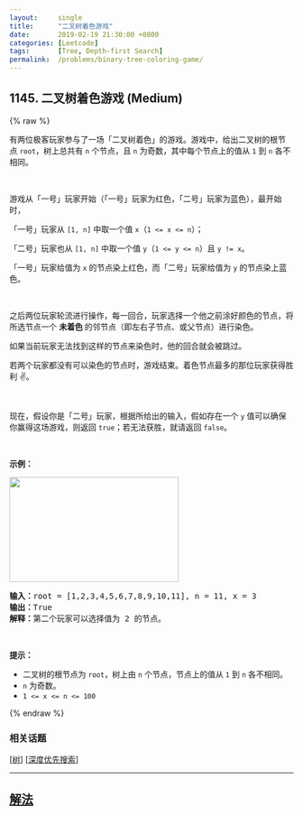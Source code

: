 ```yaml
---
layout:     single
title:      "二叉树着色游戏"
date:       2019-02-19 21:30:00 +0800
categories: [Leetcode]
tags:       [Tree, Depth-first Search]
permalink:  /problems/binary-tree-coloring-game/
---
```


## 1145. 二叉树着色游戏 (Medium)

{% raw %}

<p>有两位极客玩家参与了一场「二叉树着色」的游戏。游戏中，给出二叉树的根节点&nbsp;<code>root</code>，树上总共有 <code>n</code> 个节点，且 <code>n</code> 为奇数，其中每个节点上的值从&nbsp;<code>1</code> 到&nbsp;<code>n</code>&nbsp;各不相同。</p>

<p>&nbsp;</p>

<p>游戏从「一号」玩家开始（「一号」玩家为红色，「二号」玩家为蓝色），最开始时，</p>

<p>「一号」玩家从 <code>[1, n]</code>&nbsp;中取一个值&nbsp;<code>x</code>（<code>1 &lt;= x &lt;= n</code>）；</p>

<p>「二号」玩家也从&nbsp;<code>[1, n]</code>&nbsp;中取一个值&nbsp;<code>y</code>（<code>1 &lt;= y &lt;= n</code>）且&nbsp;<code>y != x</code>。</p>

<p>「一号」玩家给值为&nbsp;<code>x</code>&nbsp;的节点染上红色，而「二号」玩家给值为&nbsp;<code>y</code>&nbsp;的节点染上蓝色。</p>

<p>&nbsp;</p>

<p>之后两位玩家轮流进行操作，每一回合，玩家选择一个他之前涂好颜色的节点，将所选节点一个 <strong>未着色 </strong>的邻节点（即左右子节点、或父节点）进行染色。</p>

<p>如果当前玩家无法找到这样的节点来染色时，他的回合就会被跳过。</p>

<p>若两个玩家都没有可以染色的节点时，游戏结束。着色节点最多的那位玩家获得胜利 ✌️。</p>

<p>&nbsp;</p>

<p>现在，假设你是「二号」玩家，根据所给出的输入，假如存在一个&nbsp;<code>y</code>&nbsp;值可以确保你赢得这场游戏，则返回&nbsp;<code>true</code>；若无法获胜，就请返回 <code>false</code>。</p>

<p>&nbsp;</p>

<p><strong>示例：</strong></p>

<p><strong><img alt="" src="https://assets.leetcode-cn.com/aliyun-lc-upload/uploads/2019/08/04/1480-binary-tree-coloring-game.png" style="height: 186px; width: 300px;"></strong></p>

<pre><strong>输入：</strong>root = [1,2,3,4,5,6,7,8,9,10,11], n = 11, x = 3
<strong>输出：</strong>True
<strong>解释：</strong>第二个玩家可以选择值为 2 的节点。
</pre>

<p>&nbsp;</p>

<p><strong>提示：</strong></p>

<ul>
	<li>二叉树的根节点为&nbsp;<code>root</code>，树上由 <code>n</code> 个节点，节点上的值从 <code>1</code> 到 <code>n</code> 各不相同。</li>
	<li><code>n</code> 为奇数。</li>
	<li><code>1 &lt;= x &lt;= n&nbsp;&lt;= 100</code></li>
</ul>

{% endraw %}

### 相关话题
  [[树](https://github.com/openset/leetcode/tree/master/tag/tree/README.md)]
  [[深度优先搜索](https://github.com/openset/leetcode/tree/master/tag/depth-first-search/README.md)]

---

## [解法](https://github.com/openset/leetcode/tree/master/problems/binary-tree-coloring-game)
